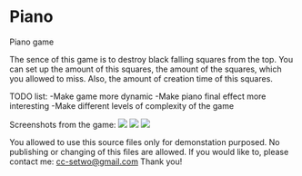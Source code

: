 # Piano
Piano game

The sence of this game is to destroy black falling squares from the top. You can set up the amount of this squares, the amount of the squares, which you allowed to miss. Also, the amount of creation time of this squares. 

TODO list:
-Make game more dynamic
-Make piano final effect more interesting
-Make different levels of complexity of the game

Screenshots from the game:
<a href="https://image.ibb.co/bFJMc5/Webp_net_gifmaker_3.gif"><img src="https://image.ibb.co/bFJMc5/Webp_net_gifmaker_3.gif"/></a>
<a href="https://image.ibb.co/iXSa4k/Webp_net_gifmaker_1.gif"><img src="https://image.ibb.co/iXSa4k/Webp_net_gifmaker_1.gif"/></a>
<a href="https://image.ibb.co/jRJex5/Webp_net_gifmaker_1.gif"><img src="https://image.ibb.co/jRJex5/Webp_net_gifmaker_1.gif"/></a>

You allowed to use this source files only for demonstation purposed. No publishing or changing of this files are allowed. If you would like to, please contact me: cc-setwo@gmail.com Thank you!
